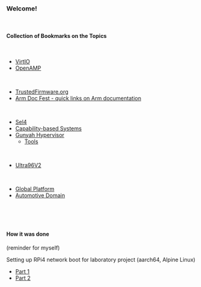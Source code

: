 ### Welcome!

</br>


#### Collection of Bookmarks on the Topics
</br>

- [VirtIO](https://github.com/malus-brandywine/malus-brandywine/blob/master/virtio/virtio.md)
- [OpenAMP](https://github.com/malus-brandywine/malus-brandywine/blob/master/OpenAMP/OpenAMP.md)
</br>

- [TrustedFirmware.org](https://github.com/malus-brandywine/malus-brandywine/blob/master/trusted-firmware/trusted-firmware.md)
- [Arm Doc Fest - quick links on Arm documentation](https://github.com/malus-brandywine/malus-brandywine/blob/master/arm/doc.md)
</br>

- [Sel4](https://github.com/malus-brandywine/malus-brandywine/blob/master/sel4/sel4.md)
- [Capability-based Systems](https://github.com/malus-brandywine/malus-brandywine/blob/master/caps/caps.md)
- [Gunyah Hypervisor](https://github.com/malus-brandywine/malus-brandywine/blob/master/gunyah/gunyah.md)
    - [Tools](https://github.com/malus-brandywine/malus-brandywine/blob/master/tools/tools.md)


</br>

- [Ultra96V2](https://github.com/malus-brandywine/malus-brandywine/blob/master/Ultra96V2/Ultra96V2.md)

</br>

- [Global Platform](https://github.com/malus-brandywine/malus-brandywine/blob/master/global-platform/global-platform.md)
- [Automotive Domain](https://github.com/malus-brandywine/malus-brandywine/blob/master/auto/auto.md)

</br>


</br>



</br>

#### How it was done
(reminder for myself)

Setting up RPi4 network boot for laboratory project
(aarch64, Alpine Linux)

* [Part 1](https://github.com/malus-brandywine/malus-brandywine/blob/master/Articles/RPi-netboot/rpi4-netboot-aarch64-alpine-part1.md)
* [Part 2](https://github.com/malus-brandywine/malus-brandywine/blob/master/Articles/RPi-netboot/rpi4-netboot-aarch64-alpine-part2.md)



